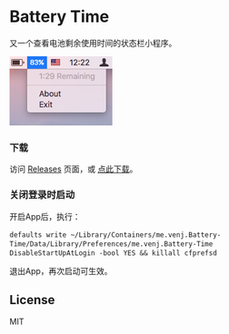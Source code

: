 # Battery Time

又一个查看电池剩余使用时间的状态栏小程序。

![截图](./screenshot.png)

### 下载

访问 [Releases](https://github.com/venj/Battery-Time/releases/) 页面，或 [点此下载](https://github.com/venj/Battery-Time/releases/download/1.2.1/BatteryTime.zip)。

### 关闭登录时启动

开启App后，执行：

```
defaults write ~/Library/Containers/me.venj.Battery-Time/Data/Library/Preferences/me.venj.Battery-Time DisableStartUpAtLogin -bool YES && killall cfprefsd
```

退出App，再次启动可生效。

## License

MIT

